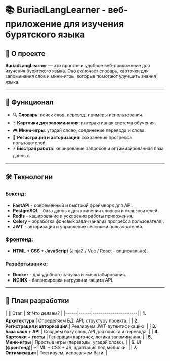 # 📚 BuriadLangLearner - веб-приложение для изучения бурятского языка

## 🚀 О проекте
**BuriadLangLearner** — это простое и удобное веб-приложение для изучения бурятского языка. Оно включает словарь, карточки для запоминания слов и мини-игры, которые помогают улучшить знания языка.

---

## 🎯 Функционал
- 🔍 **Словарь**: поиск слов, перевод, примеры использования.
- 🃏 **Карточки для запоминания**: интерактивная система обучения.
- 🎮 **Мини-игры**: угадай слово, соединение перевода и слова.
- 🔐 **Регистрация и авторизация**: сохранение прогресса пользователей.
- ⚡ **Быстрая работа**: кеширование запросов и оптимизированная база данных.

---

## 🛠️ Технологии
### **Бэкенд:**
- **FastAPI** - современный и быстрый фреймворк для API.
- **PostgreSQL** - база данных для хранения словаря и пользователей.
- **Redis** - кеширование и ускорение работы приложения.
- **Celery** - обработка фоновых задач (анализ прогресса пользователя).
- **JWT** - авторизация и управление сессиями пользователей.

### **Фронтенд:**
- **HTML + CSS + JavaScript** (Jinja2 / Vue / React - опционально).

### **Развёртывание:**
- **Docker** - для удобного запуска и масштабирования.
- **NGINX** - балансировка нагрузки и защита API.

---

## 📅 План разработки

| 📅 Этап | 🛠️ Что делаем? |
|------|------|----------------------|
| **1. Архитектура** | Определяем БД, API, структуру проекта. |
| **2. Регистрация и авторизация** | Реализуем JWT-аутентификацию. |
| **3. База слов + API** | Создаём базу слов, API для поиска и перевода. |
| **4. Карточки + тесты** | Генерация карточек, логика запоминания. |
| **5. Мини-игры** | Простые игры (переводы, угадай слово). |
| **6. UI (фронтенд)**| HTML + CSS + JS, адаптация под мобилки. |
| **7. Оптимизация** | Тестируем, исправляем баги. |
